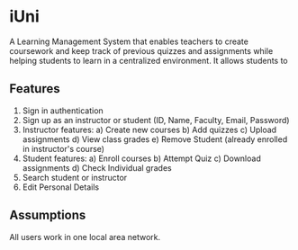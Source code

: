 # iUni
A Learning Management System that enables teachers to create coursework and keep track of previous quizzes and assignments while helping students to learn in a centralized environment. It allows students to 

## Features 

1. Sign in authentication 
2. Sign up as an instructor or student (ID, Name, Faculty, Email, Password)
3. Instructor features: 
   a) Create new courses 
   b) Add quizzes 
   c) Upload assignments 
   d) View class grades 
   e) Remove Student (already enrolled in instructor's course)
4. Student features: 
   a) Enroll courses 
   b) Attempt Quiz 
   c) Download assignments 
   d) Check Individual grades 
5. Search student or instructor 
6. Edit Personal Details 

## Assumptions 

All users work in one local area network. 

